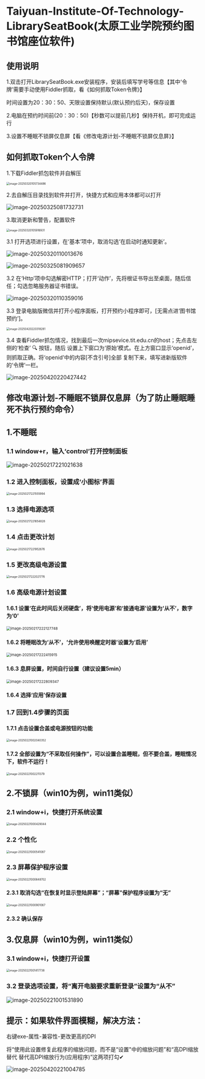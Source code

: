 # Taiyuan-Institute-Of-Technology-LibrarySeatBook(太原工业学院预约图书馆座位软件)

## 使用说明

1.双击打开LibrarySeatBook.exe安装程序，安装后填写学号等信息【其中‘令牌’需要手动使用Fiddler抓取，看《如何抓取Token令牌》】

时间设置为20：30：50、天限设置保持默认(默认预约后天)，保存设置

2.电脑在预约时间前(20：30：50)【秒数可以提前几秒】保持开机，即可完成运行

3.设置不睡眠不锁屏仅息屏【看《修改电源计划-不睡眠不锁屏仅息屏》】

 

 

 

## 如何抓取Token个人令牌

1.下载Fiddler抓包软件并自解压

<img src="https://cdn.jsdelivr.net/gh/InfiniteGeek/Picture/windows/image-20250320105734486.png" alt="image-20250320105734486" style="zoom: 50%;" />

2.去自解压目录找到软件并打开，快捷方式和应用本体都可以打开

![image-20250325081732731](https://cdn.jsdelivr.net/gh/InfiniteGeek/Picture/windows/image-20250325081732731.png)

3.取消更新和警告，配置软件

<img src="https://cdn.jsdelivr.net/gh/InfiniteGeek/Picture/windows/image-20250320105916931.png" alt="image-20250320105916931" style="zoom:50%;" />

3.1 打开选项进⾏设置，在‘基本’项中，取消勾选‘在启动时通知更新’。

![image-20250320110013676](https://cdn.jsdelivr.net/gh/InfiniteGeek/Picture/windows/image-20250320110013676.png)

![image-20250325081909657](https://cdn.jsdelivr.net/gh/InfiniteGeek/Picture/windows/image-20250325081909657.png)

3.2 在‘Http’项中勾选解密HTTP；打开‘动作’，先将根证书导出至桌面，随后信任；勾选忽略服务器证书错误。

![image-20250320110359016](https://cdn.jsdelivr.net/gh/InfiniteGeek/Picture/windows/image-20250320110359016.png)

3.3 登录电脑版微信并打开⼩程序⾯板，打开预约⼩程序即可，[无需点进‘图书馆预约’]。

<img src="https://cdn.jsdelivr.net/gh/InfiniteGeek/Picture/windows/image-20250420220318281.png" alt="image-20250420220318281" style="zoom: 50%;" />

3.4 查看Fiddler抓包情况，找到最后⼀次mipsevice.tit.edu.cn的host；先点击左侧的‘检查’ 🔍 按钮，随后
设置上下窗⼝为‘原始’模式。在上⽅窗⼝显示‘openid’，则抓取正确。将‘openid’中的内容[不含引号]全部
复制下来，填写进新版软件的‘令牌’⼀栏。

![image-20250420220427442](https://cdn.jsdelivr.net/gh/InfiniteGeek/Picture/windows/image-20250420220427442.png)

 

 

 

## 修改电源计划-不睡眠不锁屏仅息屏（为了防止睡眠睡死不执行预约命令）

## 1.不睡眠

### 1.1 window+r，输入‘control’打开控制面板

![image-20250217221021638](https://cdn.jsdelivr.net/gh/InfiniteGeek/Picture/windows/image-20250217221021638.png)

### 1.2 进入控制面板，设置成‘小图标’界面

<img src="https://cdn.jsdelivr.net/gh/InfiniteGeek/Picture/windows/image-20250217221555994.png" alt="image-20250217221555994" style="zoom:50%;" />

### 1.3 选择电源选项

<img src="https://cdn.jsdelivr.net/gh/InfiniteGeek/Picture/windows/image-20250217221654828.png" alt="image-20250217221654828" style="zoom:50%;" />

### 1.4 点击更改计划

<img src="https://cdn.jsdelivr.net/gh/InfiniteGeek/Picture/windows/image-20250217221952676.png" alt="image-20250217221952676" style="zoom:50%;" />

### 1.5 更改高级电源设置

<img src="https://cdn.jsdelivr.net/gh/InfiniteGeek/Picture/windows/image-20250217222021776.png" alt="image-20250217222021776" style="zoom:50%;" />

### 1.6 高级电源计划设置

#### 1.6.1 设置‘在此时间后关闭硬盘’，将‘使用电源’和‘接通电源’设置为‘从不’，数字为‘0’

<img src="https://cdn.jsdelivr.net/gh/InfiniteGeek/Picture/windows/image-20250217222127748.png" alt="image-20250217222127748" style="zoom:67%;" />

#### 1.6.2 将睡眠改为‘从不’，‘允许使用唤醒定时器’设置为‘启用’

<img src="https://cdn.jsdelivr.net/gh/InfiniteGeek/Picture/windows/image-20250217222415915.png" alt="image-20250217222415915" style="zoom:67%;" />

#### 1.6.3 息屏设置，时间自行设置（建议设置5min）

<img src="https://cdn.jsdelivr.net/gh/InfiniteGeek/Picture/windows/image-20250217222809347.png" alt="image-20250217222809347" style="zoom:67%;" />

#### 1.6.4 选择‘应用’保存设置

### 1.7 回到1.4步骤的页面

#### 1.7.1 点击设置合盖或电源按钮的功能

<img src="https://cdn.jsdelivr.net/gh/InfiniteGeek/Picture/windows/image-20250221002040352.png" alt="image-20250221002040352" style="zoom:50%;" />

#### 1.7.2 全部设置为“不采取任何操作”，可以设置合盖睡眠，但不要合盖，睡眠情况下，软件不运行！

<img src="https://cdn.jsdelivr.net/gh/InfiniteGeek/Picture/windows/image-20250221002211379.png" alt="image-20250221002211379" style="zoom:50%;" />

## 2.不锁屏（win10为例，win11类似）

### 2.1 window+i，快捷打开系统设置

<img src="https://cdn.jsdelivr.net/gh/InfiniteGeek/Picture/windows/image-20250221000429044.png" alt="image-20250221000429044" style="zoom:50%;" />

### 2.2 个性化

<img src="https://cdn.jsdelivr.net/gh/InfiniteGeek/Picture/windows/image-20250221000541087.png" alt="image-20250221000541087" style="zoom:50%;" />

### 2.3 屏幕保护程序设置

<img src="https://cdn.jsdelivr.net/gh/InfiniteGeek/Picture/windows/image-20250221000648702.png" alt="image-20250221000648702" style="zoom:50%;" />

#### 2.3.1 取消勾选“在恢复时显示登陆屏幕”；“屏幕”保护程序设置为“无”

<img src="https://cdn.jsdelivr.net/gh/InfiniteGeek/Picture/windows/image-20250221000901067.png" alt="image-20250221000901067" style="zoom:50%;" />

#### 2.3.2 确认保存

## 3.仅息屏（win10为例，win11类似）

### 3.1 window+i，快捷打开设置

<img src="https://cdn.jsdelivr.net/gh/InfiniteGeek/Picture/windows/image-20250221001417738.png" alt="image-20250221001417738" style="zoom:50%;" />

### 3.2 登录选项设置，将“离开电脑要求重新登录”设置为“从不”

![image-20250221001531890](https://cdn.jsdelivr.net/gh/InfiniteGeek/Picture/windows/image-20250221001531890.png)

 

 

 

## 提示：如果软件界面模糊，解决方法：

右键exe-属性-兼容性-更改更高的DPI

将“使用此设置修复此程序的缩放问题，而不是“设置"中的缩放问题”和“高DPI缩放替代 替代高DPI缩放行为(应用程序)”这两项打勾✔

![image-20250420221004785](https://cdn.jsdelivr.net/gh/InfiniteGeek/Picture/windows/image-20250420221004785.png)
